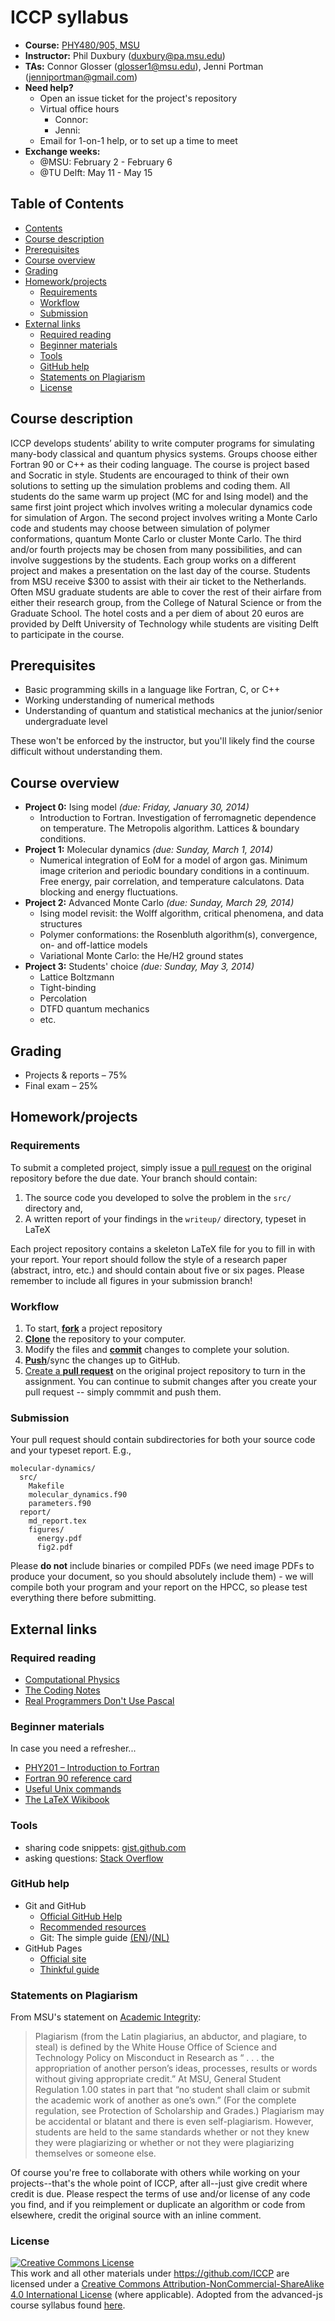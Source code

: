 # ICCP syllabus

* **Course:** [PHY480/905, MSU](http://http://www.pa.msu.edu/~duxbury/courses/ComputationalPhysics.html)
* **Instructor:** Phil Duxbury ([duxbury@pa.msu.edu](mailto:duxbury@pa.msu.edu))
* **TAs:** Connor Glosser ([glosser1@msu.edu](mailto:glosser1@msu.edu)), Jenni Portman ([jenniportman@gmail.com](mailto:jenniportman@gmail.com)) 
* **Need help?**
  * Open an issue ticket for the project's repository
  * Virtual office hours
    * Connor:
    * Jenni:
  * Email for 1-on-1 help, or to set up a time to meet
* **Exchange weeks:**
  * @MSU: February 2 - February 6
  * @TU Delft: May 11 - May 15

## Table of Contents
* [Contents](#contents)
* [Course description](#course-description)
* [Prerequisites](#prerequisites)
* [Course overview](#course-overview)
* [Grading](#grading)
* [Homework/projects](#homeworkprojects)
  * [Requirements](#requirements)
  * [Workflow](#workflow)
  * [Submission](#submission)
* [External links](#external-links)
  * [Required reading](#required-reading)
  * [Beginner materials](#beginner-materials)
  * [Tools](#tools)
  * [GitHub help](#github-help)
  * [Statements on Plagiarism](#statements-on-plagiarism)
  * [License](#license)

## Course description

ICCP develops students’ ability to write computer programs for simulating many-body classical and quantum physics systems. Groups choose either Fortran 90 or C++ as their coding language. The course is project based and Socratic in style. Students are encouraged to think of their own solutions to setting up the simulation problems and coding them. All students do the same warm up project (MC for and Ising model) and the same first joint project which involves writing a molecular dynamics code for simulation of Argon. The second project involves writing a Monte Carlo code and students may choose between simulation of polymer conformations, quantum Monte Carlo or cluster Monte Carlo. The third and/or fourth projects may be chosen from many possibilities, and can involve suggestions by the students. Each group works on a different project and makes a presentation on the last day of the course. Students from MSU receive $300 to assist with their air ticket to the Netherlands. Often MSU graduate students are able to cover the rest of their airfare from either their research group, from the College of Natural Science or from the Graduate School. The hotel costs and a per diem of about 20 euros are provided by Delft University of Technology while students are visiting Delft to participate in the course.

## Prerequisites

* Basic programming skills in a language like Fortran, C, or C++ 
* Working understanding of numerical methods
* Understanding of quantum and statistical mechanics at the junior/senior
  undergraduate level

These won't be enforced by the instructor, but you'll likely find the course difficult without understanding them.

## Course overview

* **Project 0:** Ising model *(due: Friday, January 30, 2014)*
  * Introduction to Fortran. Investigation of ferromagnetic dependence on temperature. The Metropolis algorithm. Lattices & boundary conditions.
* **Project 1:** Molecular dynamics *(due: Sunday, March 1, 2014)*
  * Numerical integration of EoM for a model of argon gas. Minimum image criterion and periodic boundary conditions in a continuum. Free energy, pair correlation, and temperature calculatons. Data blocking and energy fluctuations.
* **Project 2:** Advanced Monte Carlo *(due: Sunday, March 29, 2014)*
  * Ising model revisit: the Wolff algorithm, critical phenomena, and data
    structures
  * Polymer conformations: the Rosenbluth algorithm(s), convergence, on- and
    off-lattice models
  * Variational Monte Carlo: the He/H2 ground states
* **Project 3:** Students' choice *(due: Sunday, May 3, 2014)*
  * Lattice Boltzmann
  * Tight-binding
  * Percolation
  * DTFD quantum mechanics
  * etc.

## Grading

* Projects & reports – 75%
* Final exam – 25%

## Homework/projects

### Requirements

To submit a completed project, simply issue a [pull request](https://help.github.com/articles/creating-a-pull-request/) on the original repository before the due date. Your branch should contain:

1. The source code you developed to solve the problem in the `src/` directory and,
1. A written report of your findings in the `writeup/` directory, typeset in LaTeX

Each project repository contains a skeleton LaTeX file for you to fill in with your report. Your report should follow the style of a research paper (abstract, intro,
etc.) and should contain about five or six pages. Please remember to include all figures in your submission branch!

### Workflow

1. To start, [**fork**](https://guides.github.com/activities/forking/) a project repository
1. [**Clone**](http://gitref.org/creating/#clone) the repository to your computer.
1. Modify the files and [**commit**](http://gitref.org/basic/#commit) changes to complete your solution.
1. [**Push**](http://gitref.org/remotes/#push)/sync the changes up to GitHub.
1. [Create a **pull request**](https://help.github.com/articles/creating-a-pull-request) on the original project repository to turn in the assignment. You can continue to submit changes after you create your pull request -- simply commmit and push them.

### Submission
Your pull request should contain subdirectories for both your source code and your typeset report. E.g.,
```
molecular-dynamics/
  src/
    Makefile
    molecular_dynamics.f90
    parameters.f90
  report/
    md_report.tex
    figures/
      energy.pdf
      fig2.pdf
```
Please **do not** include binaries or compiled PDFs (we need image PDFs to produce your document, so you should absolutely include them) - we will compile both your program and your report on the HPCC, so please test everything there before submitting.

## External links

### Required reading

* [Computational Physics](http://www.amazon.com/Computational-Physics-Jos-Thijssen/dp/0521833469)
* [The Coding Notes](https://github.com/ICCP/coding-notes/releases/download/v2014/notes.pdf)
* [Real Programmers Don't Use Pascal](http://www.pbm.com/~lindahl/real.programmers.html)

### Beginner materials

In case you need a refresher...

* [PHY201 – Introduction to Fortran](http://www.pa.msu.edu/~duxbury/courses/phy201_f06/phy201_home.html)
* [Fortran 90 reference card](http://www.pa.msu.edu/~duxbury/courses/phy480/fortran90_refcard.pdf)
* [Useful Unix commands](http://www.pa.msu.edu/~duxbury/courses/phy201_f06/UnixCommands.htm)
* [The LaTeX Wikibook](http://en.wikibooks.org/wiki/LaTeX)

### Tools

* sharing code snippets: [gist.github.com](https://gist.github.com/)
* asking questions: [Stack Overflow](http://stackoverflow.com/)

### GitHub help

* Git and GitHub
    * [Official GitHub Help](https://help.github.com/)
    * [Recommended resources](https://help.github.com/articles/what-are-other-good-resources-for-learning-git-and-github)
    * Git: The simple guide [(EN)](http://rogerdudler.github.io/git-guide/)/[(NL)](http://rogerdudler.github.io/git-guide/index.nl.html)
* GitHub Pages
    * [Official site](http://pages.github.com/)
    * [Thinkful guide](http://www.thinkful.com/learn/a-guide-to-using-github-pages/)


### Statements on Plagiarism

From MSU's statement on [Academic Integrity](https://www.msu.edu/unit/ombud/academic-integrity/plagiarism-policy.html):

>Plagiarism (from the Latin plagiarius, an abductor, and plagiare, to steal) is defined by the White House Office of Science and Technology Policy on Misconduct in Research as “ . . . the appropriation of another person’s ideas, processes, results or words without giving appropriate credit.” At MSU, General Student Regulation 1.00 states in part that “no student shall claim or submit the academic work of another as one’s own.” (For the complete regulation, see Protection of Scholarship and Grades.) Plagiarism may be accidental or blatant and there is even self-plagiarism.  However, students are held to the same standards whether or not they knew they were plagiarizing or whether or not they were plagiarizing themselves or someone else.

Of course you're free to collaborate with others while working on your projects--that's the whole point of ICCP, after all--just give credit where credit is due. Please respect the terms of use and/or license of any code you find, and if you reimplement or duplicate an algorithm or code from elsewhere, credit the original source with an inline comment.

### License

<a rel="license" href="http://creativecommons.org/licenses/by-nc-sa/4.0/"><img alt="Creative Commons License" style="border-width:0" src="https://i.creativecommons.org/l/by-nc-sa/4.0/88x31.png" /></a><br />This work and all other materials under https://github.com/ICCP are licensed under a <a rel="license" href="http://creativecommons.org/licenses/by-nc-sa/4.0/">Creative Commons Attribution-NonCommercial-ShareAlike 4.0 International License</a> (where applicable). Adopted from the advanced-js course syllabus found [here](https://github.com/advanced-js/syllabus).

